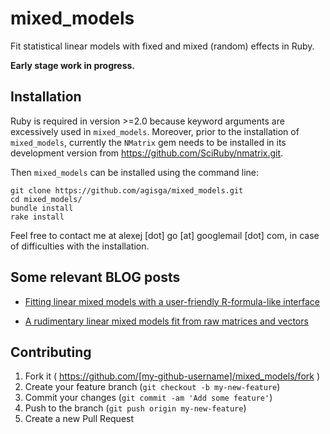 # mixed_models

Fit statistical linear models with fixed and mixed (random) effects in Ruby.

**Early stage work in progress.**

## Installation

<!-- Add this line to your application's Gemfile:

```ruby
gem 'mixed_models'
```
And then execute:

    $ bundle

Or install it yourself as:

    $ gem install mixed_models -->

Ruby is required in version >=2.0 because keyword arguments are excessively used in `mixed_models`.
Moreover, prior to the installation of `mixed_models`, currently the `NMatrix` gem needs to be installed in its development version from <https://github.com/SciRuby/nmatrix.git>.

Then `mixed_models` can be installed using the command line:

```
git clone https://github.com/agisga/mixed_models.git
cd mixed_models/
bundle install
rake install
```

Feel free to contact me at alexej [dot] go [at] googlemail [dot] com, in case of difficulties with the installation.

## Some relevant BLOG posts

* [Fitting linear mixed models with a user-friendly R-formula-like interface](http://agisga.github.io/MixedModels_from_formula/)

* [A rudimentary linear mixed models fit from raw matrices and vectors](http://agisga.github.io/First-linear-mixed-model-fit/)

<!-- ## Usage

TODO: Write usage instructions here

## Development

After checking out the repo, run `bin/setup` to install dependencies. Then, run `bin/console` for an interactive prompt that will allow you to experiment.

To install this gem onto your local machine, run `bundle exec rake install`. To release a new version, update the version number in `version.rb`, and then run `bundle exec rake release` to create a git tag for the version, push git commits and tags, and push the `.gem` file to [rubygems.org](https://rubygems.org).
-->

## Contributing

1. Fork it ( https://github.com/[my-github-username]/mixed_models/fork )
2. Create your feature branch (`git checkout -b my-new-feature`)
3. Commit your changes (`git commit -am 'Add some feature'`)
4. Push to the branch (`git push origin my-new-feature`)
5. Create a new Pull Request
